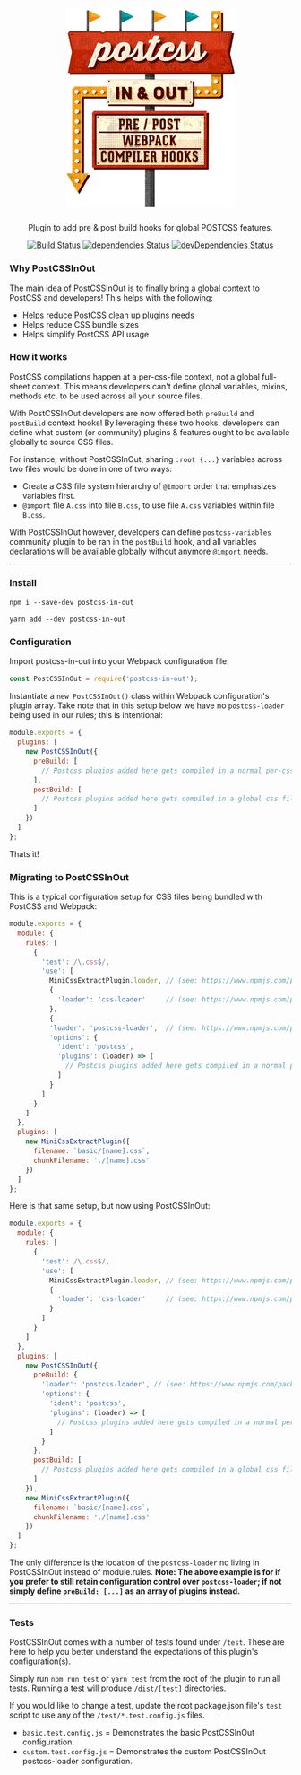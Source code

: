 <div align="center">
  <img src="/assets/logo.png" width="300" />
  <p style="margin-top: 25px;">Plugin to add pre & post build hooks for global POSTCSS features.</p>

[![Build Status](https://travis-ci.com/drolsen/postcss-in-out.svg?branch=master)](https://travis-ci.com/drolsen/postcss-in-out)
[![dependencies Status](https://david-dm.org/drolsen/postcss-in-out/status.svg)](https://david-dm.org/drolsen/postcss-in-out)
[![devDependencies Status](https://david-dm.org/drolsen/postcss-in-out/dev-status.svg)](https://david-dm.org/drolsen/postcss-in-out?type=dev)
</div>

### Why PostCSSInOut
The main idea of PostCSSInOut is to finally bring a global context to PostCSS and developers!
This helps with the following:

- Helps reduce PostCSS clean up plugins needs
- Helps reduce CSS bundle sizes
- Helps simplify PostCSS API usage

### How it works
PostCSS compilations happen at a per-css-file context, not a global full-sheet context.
This means developers can't define global variables, mixins, methods etc. to be used across all your source files.

With PostCSSInOut developers are now offered both `preBuild` and `postBuild` context hooks!
By leveraging these two hooks, developers can define what custom (or community) plugins & features ought to be available globally to source CSS files.

For instance; without PostCSSInOut, sharing `:root {...}` variables across two files would be done in one of two ways:
- Create a CSS file system hierarchy of `@import` order that emphasizes variables first.
- `@import` file `A.css` into file `B.css`, to use file `A.css` variables within file `B.css`.

With PostCSSInOut however, developers can define `postcss-variables` community plugin to be ran in the `postBuild` hook, and all variables declarations will be available globally without anymore `@import` needs.

---

### Install
```
npm i --save-dev postcss-in-out
```
```
yarn add --dev postcss-in-out
```

### Configuration
Import postcss-in-out into your Webpack configuration file:
```js
const PostCSSInOut = require('postcss-in-out');
```

Instantiate a `new PostCSSInOut()` class within Webpack configuration's plugin array.
Take note that in this setup below we have no `postcss-loader` being used in our rules; this is intentional:
```js
module.exports = {
  plugins: [
    new PostCSSInOut({
      preBuild: [
        // Postcss plugins added here gets compiled in a normal per-css-file context
      ],
      postBuild: [
        // Postcss plugins added here gets compiled in a global css file context
      ]
    })    
  ]
};
```

Thats it!


### Migrating to PostCSSInOut
This is a typical configuration setup for CSS files being bundled with PostCSS and Webpack:

```js
module.exports = {
  module: {
    rules: [
      {
        'test': /\.css$/,
        'use': [
          MiniCssExtractPlugin.loader, // (see: https://www.npmjs.com/package/mini-css-extract-plugin)
          {
            'loader': 'css-loader'     // (see: https://www.npmjs.com/package/css-loader)
          },
          {
          'loader': 'postcss-loader',  // (see: https://www.npmjs.com/package/postcss-loader)
          'options': {
            'ident': 'postcss',
            'plugins': (loader) => [
              // Postcss plugins added here gets compiled in a normal per-css-file context
            ]
          }          
        ]
      }
    ]
  },
  plugins: [
    new MiniCssExtractPlugin({
      filename: `basic/[name].css`,
      chunkFilename: './[name].css'
    })    
  ]
};
```

Here is that same setup, but now using PostCSSInOut:

```js
module.exports = {
  module: {
    rules: [
      {
        'test': /\.css$/,
        'use': [
          MiniCssExtractPlugin.loader, // (see: https://www.npmjs.com/package/mini-css-extract-plugin)
          {
            'loader': 'css-loader'     // (see: https://www.npmjs.com/package/css-loader)
          }
        ]
      }
    ]
  },
  plugins: [
    new PostCSSInOut({
      preBuild: {
        'loader': 'postcss-loader', // (see: https://www.npmjs.com/package/postcss-loader)
        'options': {
          'ident': 'postcss',
          'plugins': (loader) => [
            // Postcss plugins added here gets compiled in a normal per-css-file context
          ]
        }
      },
      postBuild: [
        // Postcss plugins added here gets compiled in a global css file context
      ]
    }),
    new MiniCssExtractPlugin({
      filename: `basic/[name].css`,
      chunkFilename: './[name].css'
    })    
  ]
};
```

The only difference is the location of the `postcss-loader` no living in PostCSSInOut instead of module.rules. **Note: The above example is for if you prefer to still retain configuration control over `postcss-loader`; if not simply define `preBuild: [...]` as an array of plugins instead.**

---

### Tests

PostCSSInOut comes with a number of tests found under `/test`.
These are here to help you better understand the expectations of this plugin's configuration(s).

Simply run `npm run test` or `yarn test` from the root of the plugin to run all tests. Running a test will produce `/dist/[test]` directories.

If you would like to change a test, update the root package.json file's `test` script to use any of the `/test/*.test.config.js` files.

- `basic.test.config.js` = Demonstrates the basic PostCSSInOut configuration.
- `custom.test.config.js` = Demonstrates the custom PostCSSInOut postcss-loader configuration.

